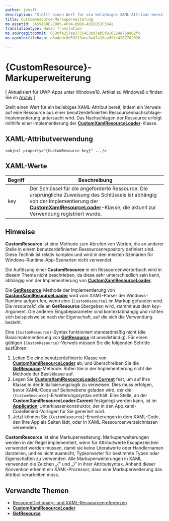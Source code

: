 ```yaml
---
author: jwmsft
description: "Stellt einen Wert für ein beliebiges XAML-Attribut bereit, indem ein Verweis auf eine Ressource aus einer benutzerdefinierten Ressourcennachschlage-Implementierung untersucht wird. Das Nachschlagen der Ressource erfolgt mithilfe einer Implementierung der CustomXamlResourceLoader-Klasse."
title: CustomResource-Markuperweiterung
ms.assetid: 3A59A8DE-E805-4F04-B9D9-A91E053F3642
translationtype: Human Translation
ms.sourcegitcommit: 6530fa257ea3735453a97eb5d916524e750e62fc
ms.openlocfilehash: a0a4edc8d59219aea3a47a18ea991e4267782026

---
```


# {CustomResource}-Markuperweiterung

\[ Aktualisiert für UWP-Apps unter Windows10. Artikel zu Windows8.x finden Sie im [Archiv](http://go.microsoft.com/fwlink/p/?linkid=619132) \]

Stellt einen Wert für ein beliebiges XAML-Attribut bereit, indem ein Verweis auf eine Ressource aus einer benutzerdefinierten Ressourcennachschlage-Implementierung untersucht wird. Das Nachschlagen der Ressource erfolgt mithilfe einer Implementierung der [**CustomXamlResourceLoader**](https://msdn.microsoft.com/library/windows/apps/br243327)-Klasse.

## XAML-Attributverwendung

``` syntax
<object property="{CustomResource key}" .../>
```

## XAML-Werte

| Begriff | Beschreibung |
|------|-------------|
| key | Der Schlüssel für die angeforderte Ressource. Die ursprüngliche Zuweisung des Schlüssels ist abhängig von der Implementierung der [**CustomXamlResourceLoader**](https://msdn.microsoft.com/library/windows/apps/br243327)-Klasse, die aktuell zur Verwendung registriert wurde. |

## Hinweise

**CustomResource** ist eine Methode zum Abrufen von Werten, die an anderer Stelle in einem benutzerdefinierten Ressourcenrepository definiert sind. Diese Technik ist relativ komplex und wird in den meisten Szenarien für Windows-Runtime-App-Szenarien nicht verwendet.

Die Auflösung einer **CustomResource** in ein Ressourcenwörterbuch wird in diesem Thema nicht beschrieben, da diese sehr unterschiedlich sein kann, abhängig von der Implementierung von [**CustomXamlResourceLoader**](https://msdn.microsoft.com/library/windows/apps/br243327).

Die [**GetResource**](https://msdn.microsoft.com/library/windows/apps/br243340)-Methode der Implementierung von [**CustomXamlResourceLoader**](https://msdn.microsoft.com/library/windows/apps/br243327) wird vom XAML-Parser der Windows-Runtime aufgerufen, wenn eine `{CustomResource}` im Markup gefunden wird. Die *resourceId*, die an **GetResource** übergeben wird, stammt aus dem *key*-Argument. Die anderen Eingabeparameter sind kontextabhängig und richten sich beispielsweise nach der Eigenschaft, auf die sich die Verwendung bezieht.

Eine `{CustomResource}`-Syntax funktioniert standardmäßig nicht (die Basisimplementierung von [**GetResource**](https://msdn.microsoft.com/library/windows/apps/br243340) ist unvollständig). Für einen gültigen `{CustomResource}`-Verweis müssen Sie die folgenden Schritte ausführen:

1.  Leiten Sie eine benutzerdefinierte Klasse von [**CustomXamlResourceLoader**](https://msdn.microsoft.com/library/windows/apps/br243327) ab, und überschreiben Sie die [**GetResource**](https://msdn.microsoft.com/library/windows/apps/br243340)-Methode. Rufen Sie in der Implementierung nicht die Methode der Basisklasse auf.
2.  Legen Sie [**CustomXamlResourceLoader.Current**](https://msdn.microsoft.com/library/windows/apps/br243328) fest, um auf Ihre Klasse in der Initialisierungslogik zu verweisen. Dies muss erfolgen, bevor XAML-Code auf Seitenebene geladen wird, der die `{CustomResource}`-Erweiterungssyntax enthält. Eine Stelle, an der **CustomXamlResourceLoader.Current** festgelegt werden kann, ist im [**Application**](https://msdn.microsoft.com/library/windows/apps/br242324)-Unterklassenkonstruktor, der in den App.xaml-CodeBehind-Vorlagen für Sie generiert wird.
3.  Jetzt können Sie `{CustomResource}`-Erweiterungen in dem XAML-Code, den Ihre App als Seiten lädt, oder in XAML-Ressourcenverzeichnissen verwenden.

**CustomResource** ist eine Markuperweiterung. Markuperweiterungen werden in der Regel implementiert, wenn für Attributwerte Escapezeichen verwendet werden müssen, damit sie keine Literalwerte oder Handlernamen darstellen, und es nicht ausreicht, Typkonverter für bestimmte Typen oder Eigenschaften zu verwenden. Alle Markuperweiterungen in XAML verwenden die Zeichen „\{” und „\}” in ihrer Attributsyntax. Anhand dieser Konvention erkennt ein XAML-Prozessor, dass eine Markuperweiterung das Attribut verarbeiten muss.

## Verwandte Themen

* [ResourceDictionary- und XAML-Ressourcenreferenzen](https://msdn.microsoft.com/library/windows/apps/mt187273)
* [**CustomXamlResourceLoader**](https://msdn.microsoft.com/library/windows/apps/br243327)
* [**GetResource**](https://msdn.microsoft.com/library/windows/apps/br243340)




<!--HONumber=Aug16_HO3-->


